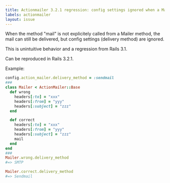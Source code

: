 ```yaml
---
title: Actionmailer 3.2.1 regression: config settings ignored when a Mailer method does not call "mail"
labels: actionmailer
layout: issue
---
```


When the method "mail" is not explicitely called from a Mailer method, the mail can still be delivered, but config settings (delivery method) are ignored.

This is unintuitive behavior and a regression from Rails 3.1.

Can be reproduced in Rails 3.2.1.

Example:

``` ruby
config.action_mailer.delivery_method = :sendmail
###
class Mailer < ActionMailer::Base
  def wrong
    headers[:to] = "xxx"
    headers[:from] = "yyy"
    headers[:subject] = "zzz"
  end

  def correct
    headers[:to] = "xxx"
    headers[:from] = "yyy"
    headers[:subject] = "zzz"
    mail
  end
end
###
Mailer.wrong.delivery_method
#=> SMTP

Mailer.correct.delivery_method
#=> Sendmail
```

